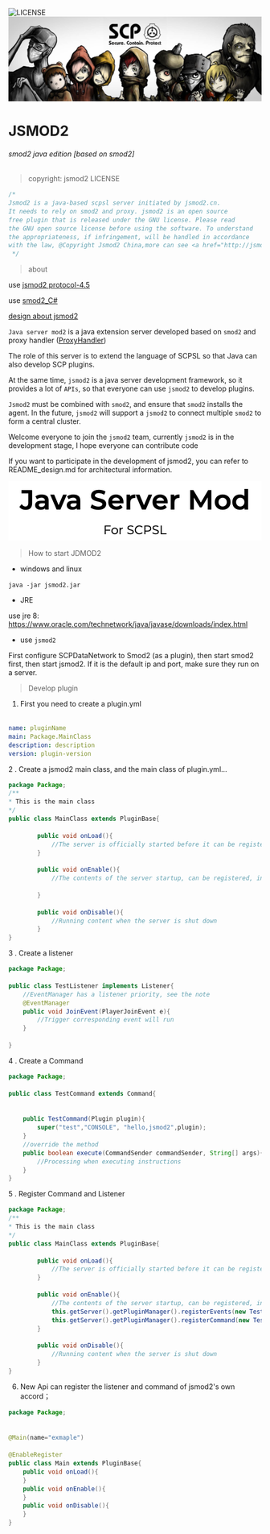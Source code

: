 ![LICENSE](https://img.shields.io/badge/license-GPL-blue.svg)
![BANNER](6DC1237F3087F7B13213246693E6B81E.jpg)
# JSMOD2
###### smod2 java edition [based on smod2]

> copyright: jsmod2 LICENSE
```java
/*
Jsmod2 is a java-based scpsl server initiated by jsmod2.cn.
It needs to rely on smod2 and proxy. jsmod2 is an open source
free plugin that is released under the GNU license. Please read
the GNU open source license before using the software. To understand
the appropriateness, if infringement, will be handled in accordance
with the law, @Copyright Jsmod2 China,more can see <a href="http://jsmod2.cn">that<a>
 */
```
> about

use [jsmod2 protocol-4.5](https://github.com/jsmod2-java-c/Jsmod2_protocol.git)

use [smod2_C#](https://github.com/Grover-c13/Smod2)

[design about jsmod2](https://github.com/jsmod2-java-c/jsmod2-design)

`Java server mod2` is a java extension 
server developed based on `smod2` and proxy 
handler ([ProxyHandler](https://github.com/jsmod2-java-c/ProxyHandler))

The role of this server is to extend the 
language of SCPSL so that Java can also 
develop SCP plugins.

At the same time, `jsmod2` is a java server 
development framework, so it provides a lot of `APIs`,
so that everyone can use `jsmod2` to develop plugins.

`Jsmod2` must be combined with `smod2`, and ensure that `smod2`
installs the agent. In the future, `jsmod2` will support a 
`jsmod2` to connect multiple `smod2` to form a central cluster.

Welcome everyone to join the `jsmod2` team, 
currently `jsmod2` is in the development stage, 
I hope everyone can contribute code

If you want to participate in the development of jsmod2,
you can refer to README_design.md for architectural 
information.

![avatar](github_info/jsmod2-banner.png)
> How to start JDMOD2
* windows and linux

`java -jar jsmod2.jar`

* JRE

use jre 8:
https://www.oracle.com/technetwork/java/javase/downloads/index.html

* use `jsmod2`

First configure SCPDataNetwork to Smod2 (as a plugin), then start smod2 first, 
then start jsmod2. If it is the default ip and port, make sure they run on a server.


> Develop plugin
1. First you need to create a plugin.yml
```yaml

name: pluginName
main: Package.MainClass
description: description
version: plugin-version

```
2 . Create a jsmod2 main class, and the main class of plugin.yml...
```java
package Package;
/**
* This is the main class
*/
public class MainClass extends PluginBase{
    
        public void onLoad(){
            //The server is officially started before it can be registered.
        }
    
        public void onEnable(){
            //The contents of the server startup, can be registered, initialized, etc.
    
        }
    
        public void onDisable(){
            //Running content when the server is shut down
        }
} 

```
3  . Create a listener
```java
package Package;

public class TestListener implements Listener{
    //EventManager has a listener priority, see the note
    @EventManager
    public void JoinEvent(PlayerJoinEvent e){
        //Trigger corresponding event will run
    }
    
}
```
4 . Create a Command
```java
package Package;

public class TestCommand extends Command{
    
   
    public TestCommand(Plugin plugin){
        super("test","CONSOLE", "hello,jsmod2",plugin);
    }
    //override the method
    public boolean execute(CommandSender commandSender, String[] args){
        //Processing when executing instructions
    }
}

```
5 . Register Command and Listener
```java
package Package;
/**
* This is the main class
*/
public class MainClass extends PluginBase{
    
        public void onLoad(){
            //The server is officially started before it can be registered.
        }
    
        public void onEnable(){
            //The contents of the server startup, can be registered, initialized, etc.
            this.getServer().getPluginManager().registerEvents(new TestListener(),this);
            this.getServer().getPluginManager().registerCommand(new TestCommand(this));
        }
    
        public void onDisable(){
            //Running content when the server is shut down
        }
} 

```
6. New Api can register the listener and command of jsmod2's own accord；

```java
package Package;


@Main(name="exmaple")

@EnableRegister
public class Main extends PluginBase{
    public void onLoad(){
    }
    public void onEnable(){
    }
    public void onDisable(){
    }
}
```

